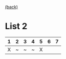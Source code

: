 [(back)](../)
# List 2
| 1 | 2 | 3 | 4 | 5 | 6 | 7 |
|---|---|---|---|---|---|---|
| X | ~ | ~ | ~ | X |   |   |